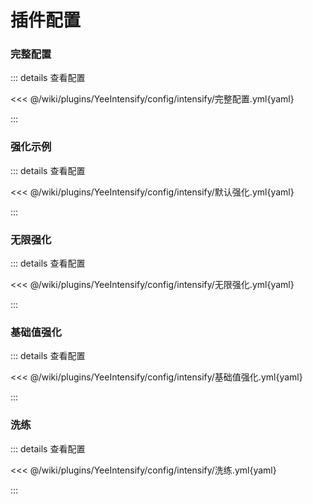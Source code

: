 # 插件配置



### 完整配置

::: details 查看配置

<<< @/wiki/plugins/YeeIntensify/config/intensify/完整配置.yml{yaml}

:::


### 强化示例
::: details 查看配置

<<< @/wiki/plugins/YeeIntensify/config/intensify/默认强化.yml{yaml}

:::



### 无限强化
::: details 查看配置

<<< @/wiki/plugins/YeeIntensify/config/intensify/无限强化.yml{yaml}

:::


### 基础值强化
::: details 查看配置

<<< @/wiki/plugins/YeeIntensify/config/intensify/基础值强化.yml{yaml}

:::


### 洗练
::: details 查看配置

<<< @/wiki/plugins/YeeIntensify/config/intensify/洗练.yml{yaml}

:::